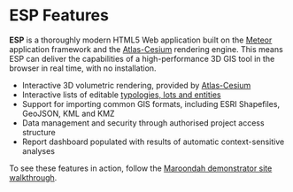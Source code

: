 # ESP Features

**ESP** is a thoroughly modern HTML5 Web application built on the [Meteor][meteor] application
framework and the [Atlas-Cesium][atlas] rendering engine. This means ESP can deliver the
capabilities of a high-performance 3D GIS tool in the browser in real time, with no installation.

* Interactive 3D volumetric rendering, provided by [Atlas-Cesium][atlas]
* Interactive lists of editable [typologies, lots and entities](analysis.md)
* Support for importing common GIS formats, including ESRI Shapefiles, GeoJSON, KML and KMZ
* Data management and security through authorised project access structure
* Report dashboard populated with results of automatic context-sensitive analyses

To see these features in action, follow the [Maroondah demonstrator site
walkthrough](walkthrough.md).

[atlas]: http://atlasjs.org/
[meteor]: https://www.meteor.com/
